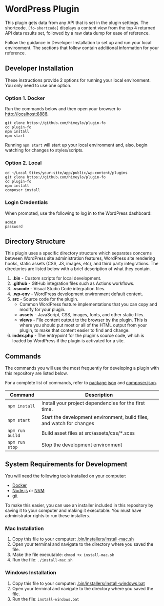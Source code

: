 # WordPress Plugin

This plugin gets data from any API that is set in the plugin settings. The shortcode, `[fo-shortcode]` displays a content view from the top 4 returned API data results set, followed by a raw data dump for ease of reference.

Follow the guidance in Developer Installation to set up and run your local environment. The sections that follow contain additional information for your reference.

## Developer Installation

These instructions provide 2 options for running your local environment. You only need to use one option.

### Option 1. Docker

Run the commands below and then open your browser to [http://localhost:8888](http://localhost:8888).

```shell
git clone https://github.com/himeylo/plugin-fo
cd plugin-fo
npm install
npm start
```
Running `npm start` will start up your local environment and, also, begin watching for changes to styles/scripts.

### Option 2. Local

```shell
cd ~/Local Sites/your-site/app/public/wp-content/plugins
git clone https://github.com/himeylo/plugin-fo
cd plugin-fo
npm install
composer install
```

### Login Credentials
When prompted, use the following to log in to the WordPress dashboard:
```
admin
password
```



## Directory Structure

This plugin uses a specific directory structure which separates concerns between WordPress site administration features, WordPress site rendering hooks, static assets (CSS, JS, images, etc), and third party integrations. The directories are listed below with a brief description of what they contain.

1. **.bin** - Custom scripts for local development.
2. **.github** - GitHub integration files such as Actions workflows.
3. **.vscode** - Visual Studio Code integration files.
4. **.wp-env** - WordPress development environment default content.
5. **src** - Source code for the plugin.
   - Common WordPress feature implementations that you can copy and modify for your plugin.
   - **assets** - JavaScript, CSS, images, fonts, and other static files.
   - **views** - File content output to the browser by the plugin. This is where you should put most or all of the HTML output from your plugin, to make that content easier to find and change.
6. **index.php** - The entrypoint for the plugin's source code, which is loaded by WordPress if the plugin is activated for a site.

## Commands

The commands you will use the most frequently for developing a plugin with this repository are listed below.

For a complete list of commands, refer to [package.json](package.json) and [composer.json](composer.json).

| Command         | Description                                                           |
| --------------- | --------------------------------------------------------------------- |
| `npm install`   | Install your project dependencies for the first time.                 |
| `npm start`     | Start the development environment, build files, and watch for changes |
| `npm run build` | Build asset files at src/assets/css/\*.scss                           |
| `npm run stop`  | Stop the development environment                                      |

## System Requirements for Development

You will need the following tools installed on your computer:

- [Docker](https://www.docker.com/products/docker-desktop)
- [Node.js](https://nodejs.org/en/download/) or [NVM](https://github.com/nvm-sh/nvm)
- [git](https://git-scm.com/downloads)

To make this easier, you can use an installer included in this repository by saving it to your computer and making it executable.
You must have administrator rights to run these installers.

### Mac Installation

1. Copy this file to your computer: [.bin/installers/install-mac.sh](.bin/installers/install-mac.sh)
2. Open your terminal and navigate to the directory where you saved the file.
3. Make the file executable: `chmod +x install-mac.sh`
4. Run the file: `./install-mac.sh`

### Windows Installation

1. Copy this file to your computer: [.bin/installers/install-windows.bat](.bin/installers/install-windows.bat)
2. Open your terminal and navigate to the directory where you saved the file.
3. Run the file: `install-windows.bat`
